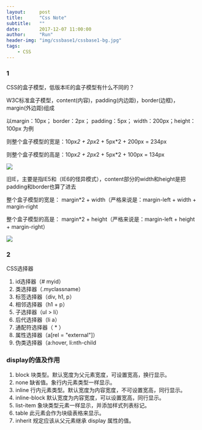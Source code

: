 ```yaml
---
layout:     post
title:      "Css Note"
subtitle:   ""
date:       2017-12-07 11:00:00
author:     "Run"
header-img: "img/cssbase1/cssbase1-bg.jpg"
tags:
    - CSS
---
```


### 1

CSS的盒子模型，低版本IE的盒子模型有什么不同的？

W3C标准盒子模型，content(内容)，padding(内边距)，border(边框)，margin(外边距)组成

以margin：10px； border：2px； padding：5px； width：200px；height：100px 为例

则整个盒子模型的宽是：10px*2 + 2px*2 + 5px*2 + 200px = 234px

则整个盒子模型的高是：10px*2 + 2px*2 + 5px*2 + 100px = 134px

<img src="http://127.0.0.1:4000/lrun1124.github.io/img/cssbase1/boxModelW3C.jpg"/>

旧IE，主要是指IE5和（IE6的怪异模式），content部分的width和height是把padding和border也算了进去

整个盒子模型的宽是： margin*2 + width（严格来说是：margin-left + width + margin-right

整个盒子模型的高是： margin*2 + height（严格来说是：margin-left + height + margin-right）

<img src="http://127.0.0.1:4000/lrun1124.github.io/img/cssbase1/boxModelOldIE.jpg"/>

### 2

CSS选择器

1. id选择器（# myid）
2. 类选择器（.myclassname）
3. 标签选择器（div, h1, p）
4. 相邻选择器（h1 + p）
5. 子选择器（ul > li）
6. 后代选择器（li a）
7. 通配符选择器（ * ）
8. 属性选择器（a[rel = "external"]）
9. 伪类选择器（a:hover, li:nth-child

### display的值及作用
1. block       	块类型。默认宽度为父元素宽度，可设置宽高，换行显示。
2. none        	缺省值。象行内元素类型一样显示。
3. inline      	行内元素类型。默认宽度为内容宽度，不可设置宽高，同行显示。
4. inline-block  默认宽度为内容宽度，可以设置宽高，同行显示。
5. list-item   	象块类型元素一样显示，并添加样式列表标记。
6. table       	此元素会作为块级表格来显示。
7. inherit     	规定应该从父元素继承 display 属性的值。
